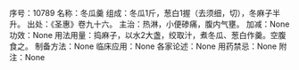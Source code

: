 序号：10789
名称：冬瓜羹
组成：冬瓜1斤，葱白1握（去须细，切），冬麻子半升。
出处：《圣惠》卷九十六。
主治：热淋，小便碜痛，腹内气壅。
加减：None
功效：None
用法用量：捣麻子，以水2大盏，绞取汁，煮冬瓜、葱白作羹。空腹食之。
制备方法：None
临床应用：None
各家论述：None
用药禁忌：None
附注：None
